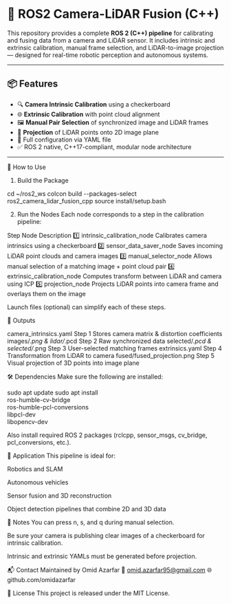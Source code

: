 # 🔁 ROS2 Camera-LiDAR Fusion (C++)

This repository provides a complete **ROS 2 (C++) pipeline** for calibrating and fusing data from a camera and LiDAR sensor. It includes intrinsic and extrinsic calibration, manual frame selection, and LiDAR-to-image projection — designed for real-time robotic perception and autonomous systems.

---

## 📦 Features

- 🔍 **Camera Intrinsic Calibration** using a checkerboard
- 🌐 **Extrinsic Calibration** with point cloud alignment
- 🖼️ **Manual Pair Selection** of synchronized image and LiDAR frames
- 🎯 **Projection** of LiDAR points onto 2D image plane
- 📁 Full configuration via YAML file
- ✅ ROS 2 native, C++17-compliant, modular node architecture

---

🚀 How to Use

1. Build the Package

cd ~/ros2_ws
colcon build --packages-select ros2_camera_lidar_fusion_cpp
source install/setup.bash

2. Run the Nodes
Each node corresponds to a step in the calibration pipeline:

Step	Node	Description
1️⃣	intrinsic_calibration_node	Calibrates camera intrinsics using a checkerboard
2️⃣	sensor_data_saver_node	Saves incoming LiDAR point clouds and camera images
3️⃣	manual_selector_node	Allows manual selection of a matching image + point cloud pair
4️⃣	extrinsic_calibration_node	Computes transform between LiDAR and camera using ICP
5️⃣	projection_node	Projects LiDAR points into camera frame and overlays them on the image

Launch files (optional) can simplify each of these steps.

📂 Outputs

camera_intrinsics.yaml	Step 1	Stores camera matrix & distortion coefficients
images/*.png & lidar/*.pcd	Step 2	Raw synchronized data
selected/*.pcd & selected/*.png	Step 3	User-selected matching frames
extrinsics.yaml	Step 4	Transformation from LiDAR to camera
fused/fused_projection.png	Step 5	Visual projection of 3D points into image plane

🛠 Dependencies
Make sure the following are installed:

sudo apt update
sudo apt install \
  ros-humble-cv-bridge \
  ros-humble-pcl-conversions \
  libpcl-dev \
  libopencv-dev
  
Also install required ROS 2 packages (rclcpp, sensor_msgs, cv_bridge, pcl_conversions, etc.).

🤖 Application
This pipeline is ideal for:

Robotics and SLAM

Autonomous vehicles

Sensor fusion and 3D reconstruction

Object detection pipelines that combine 2D and 3D data

🧠 Notes
You can press n, s, and q during manual selection.

Be sure your camera is publishing clear images of a checkerboard for intrinsic calibration.

Intrinsic and extrinsic YAMLs must be generated before projection.

📬 Contact
Maintained by Omid Azarfar
📧 omid.azarfar95@gmail.com
🌐 github.com/omidazarfar

📜 License
This project is released under the MIT License.
